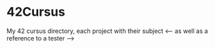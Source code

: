 # 42Cursus

My 42 cursus directory, each project with their subject
<-- as well as a reference to a tester -->
